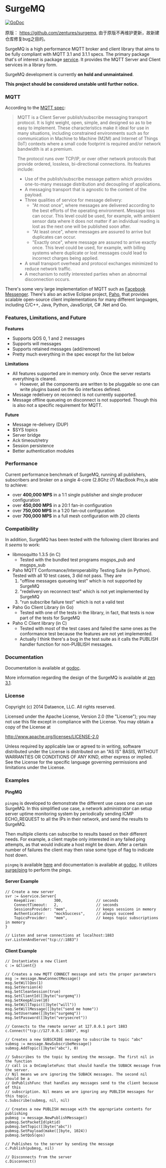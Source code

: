 SurgeMQ
=======

[![GoDoc](http://godoc.org/github.com/button-chen/surgemq?status.svg)](http://godoc.org/github.com/button-chen/surgemq)

原版： https://github.com/zentures/surgemq, 由于原版不再维护更新，故新建仓库修复bug之目的。

SurgeMQ is a high performance MQTT broker and client library that aims to be fully compliant with MQTT 3.1 and 3.1.1 specs. The primary package that's of interest is package [service](http://godoc.org/github.com/surgemq/surgemq/service). It provides the MQTT Server and Client services in a library form.

SurgeMQ development is currently **on hold and unmaintained**. 

**This project should be considered unstable until further notice.**

### MQTT

According to the [MQTT spec](http://docs.oasis-open.org/mqtt/mqtt/v3.1.1/mqtt-v3.1.1.html):

> MQTT is a Client Server publish/subscribe messaging transport protocol. It is light weight, open, simple, and designed so as to be easy to implement. These characteristics make it ideal for use in many situations, including constrained environments such as for communication in Machine to Machine (M2M) and Internet of Things (IoT) contexts where a small code footprint is required and/or network bandwidth is at a premium.
>
> The protocol runs over TCP/IP, or over other network protocols that provide ordered, lossless, bi-directional connections. Its features include:
> 
> * Use of the publish/subscribe message pattern which provides one-to-many message distribution and decoupling of applications.
> * A messaging transport that is agnostic to the content of the payload.
> * Three qualities of service for message delivery:
>   * "At most once", where messages are delivered according to the best efforts of the operating environment. Message loss can occur. This level could be used, for example, with ambient sensor data where it does not matter if an individual reading is lost as the next one will be published soon after.
>   * "At least once", where messages are assured to arrive but duplicates can occur.
>   * "Exactly once", where message are assured to arrive exactly once. This level could be used, for example, with billing systems where duplicate or lost messages could lead to incorrect charges being applied.
> * A small transport overhead and protocol exchanges minimized to reduce network traffic.
> * A mechanism to notify interested parties when an abnormal disconnection occurs.

There's some very large implementation of MQTT such as [Facebook Messenger](https://www.facebook.com/notes/facebook-engineering/building-facebook-messenger/10150259350998920). There's also an active Eclipse project, [Paho](https://eclipse.org/paho/), that provides scalable open-source client implementations for many different languages, including C/C++, Java, Python, JavaScript, C# .Net and Go.

### Features, Limitations, and Future

**Features**

* Supports QOS 0, 1 and 2 messages
* Supports will messages
* Supports retained messages (add/remove)
* Pretty much everything in the spec except for the list below

**Limitations**

* All features supported are in memory only. Once the server restarts everything is cleared.
  * However, all the components are written to be pluggable so one can write plugins based on the Go interfaces defined.
* Message redelivery on reconnect is not currently supported.
* Message offline queueing on disconnect is not supported. Though this is also not a specific requirement for MQTT.

**Future**

* Message re-delivery (DUP)
* $SYS topics
* Server bridge
* Ack timeout/retry
* Session persistence
* Better authentication modules

### Performance

Current performance benchmark of SurgeMQ, running all publishers, subscribers and broker on a single 4-core (2.8Ghz i7) MacBook Pro,is able to achieve:

* over **400,000 MPS** in a 1:1 single publisher and single producer configuration
* over **450,000 MPS** in a 20:1 fan-in configuration
* over **750,000 MPS** in a 1:20 fan-out configuration
* over **700,000 MPS** in a full mesh configuration with 20 clients

### Compatibility

In addition, SurgeMQ has been tested with the following client libraries and it _seems_ to work:

* libmosquitto 1.3.5 (in C)
  * Tested with the bundled test programs msgsps_pub and msgsps_sub
* Paho MQTT Conformance/Interoperability Testing Suite (in Python). Tested with all 10 test cases, 3 did not pass. They are 
  1. "offline messages queueing test" which is not supported by SurgeMQ
  2. "redelivery on reconnect test" which is not yet implemented by SurgeMQ
  3. "run subscribe failure test" which is not a valid test
* Paho Go Client Library (in Go)
  * Tested with one of the tests in the library, in fact, that tests is now part of the tests for SurgeMQ
* Paho C Client library (in C)
  * Tested with most of the test cases and failed the same ones as the conformance test because the features are not yet implemented.
  * Actually I think there's a bug in the test suite as it calls the PUBLISH handler function for non-PUBLISH messages.

### Documentation

Documentation is available at [godoc](http://godoc.org/github.com/surgemq/surgemq).

More information regarding the design of the SurgeMQ is available at [zen 3.1](http://surgemq.com).

### License

Copyright (c) 2014 Dataence, LLC. All rights reserved.

Licensed under the Apache License, Version 2.0 (the "License");
you may not use this file except in compliance with the License.
You may obtain a copy of the License at

http://www.apache.org/licenses/LICENSE-2.0

Unless required by applicable law or agreed to in writing, software
distributed under the License is distributed on an "AS IS" BASIS,
WITHOUT WARRANTIES OR CONDITIONS OF ANY KIND, either express or implied.
See the License for the specific language governing permissions and
limitations under the License.


### Examples

#### PingMQ

`pingmq` is developed to demonstrate the different use cases one can use SurgeMQ. In this simplified use case, a network administrator can setup server uptime monitoring system by periodically sending ICMP ECHO_REQUEST to all the IPs in their network, and send the results to SurgeMQ.

Then multiple clients can subscribe to results based on their different needs. For example, a client maybe only interested in any failed ping attempts, as that would indicate a host might be down. After a certain number of failures the client may then raise some type of flag to indicate host down.

`pingmq` is available [here](https://github.com/surgemq/surgemq/tree/master/cmd/pingmq) and documentation is available at [godoc](http://godoc.org/github.com/surgemq/surgemq/cmd/pingmq). It utilizes [surge/ping](https://github.com/surge/ping) to perform the pings.

#### Server Example

```
// Create a new server
svr := &service.Server{
    KeepAlive:        300,               // seconds
    ConnectTimeout:   2,                 // seconds
    SessionsProvider: "mem",             // keeps sessions in memory
    Authenticator:    "mockSuccess",     // always succeed
    TopicsProvider:   "mem",             // keeps topic subscriptions in memory
}

// Listen and serve connections at localhost:1883
svr.ListenAndServe("tcp://:1883")
```
#### Client Example

```
// Instantiates a new Client
c := &Client{}

// Creates a new MQTT CONNECT message and sets the proper parameters
msg := message.NewConnectMessage()
msg.SetWillQos(1)
msg.SetVersion(4)
msg.SetCleanSession(true)
msg.SetClientId([]byte("surgemq"))
msg.SetKeepAlive(10)
msg.SetWillTopic([]byte("will"))
msg.SetWillMessage([]byte("send me home"))
msg.SetUsername([]byte("surgemq"))
msg.SetPassword([]byte("verysecret"))

// Connects to the remote server at 127.0.0.1 port 1883
c.Connect("tcp://127.0.0.1:1883", msg)

// Creates a new SUBSCRIBE message to subscribe to topic "abc"
submsg := message.NewSubscribeMessage()
submsg.AddTopic([]byte("abc"), 0)

// Subscribes to the topic by sending the message. The first nil in the function
// call is a OnCompleteFunc that should handle the SUBACK message from the server.
// Nil means we are ignoring the SUBACK messages. The second nil should be a
// OnPublishFunc that handles any messages send to the client because of this
// subscription. Nil means we are ignoring any PUBLISH messages for this topic.
c.Subscribe(submsg, nil, nil)

// Creates a new PUBLISH message with the appropriate contents for publishing
pubmsg := message.NewPublishMessage()
pubmsg.SetPacketId(pktid)
pubmsg.SetTopic([]byte("abc"))
pubmsg.SetPayload(make([]byte, 1024))
pubmsg.SetQoS(qos)

// Publishes to the server by sending the message
c.Publish(pubmsg, nil)

// Disconnects from the server
c.Disconnect()
```

